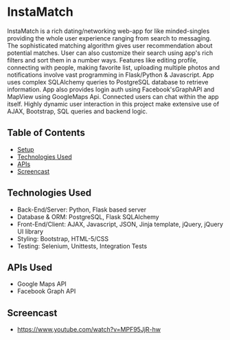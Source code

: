 # InstaMatch
InstaMatch is a rich dating/networking web-app for like minded-singles providing the whole user experience ranging from search to messaging. The sophisticated matching algorithm gives user recommendation about potential matches. User can also customize their search using app's rich filters and sort them in a number ways. Features like editing profile, connecting with people, making favorite list, uploading multiple photos and notifications involve vast programming in Flask/Python & Javascript. App uses complex SQLAlchemy queries to PostgreSQL database to retrieve information. App also provides login auth using Facebook'sGraphAPI and MapView using GoogleMaps Api. Connected users can chat within the app itself. Highly dynamic user interaction in this project make extensive use of AJAX, Bootstrap,  SQL queries and backend logic.


## Table of Contents
* [Setup](#setup)
* [Technologies Used](#technologiesused)
* [APIs](#apis)
* [Screencast](#screencast)

## <a name="technologiesused"></a>Technologies Used

* Back-End/Server: Python, Flask based server 
* Database & ORM: PostgreSQL, Flask SQLAlchemy
* Front-End/Client: AJAX, Javascript, JSON, Jinja template, jQuery, jQuery UI library
* Styling: Bootstrap, HTML-5/CSS
* Testing: Selenium, Unittests, Integration Tests


## <a name="apis"></a>APIs Used

* Google Maps API
* Facebook Graph API

## <a name="screencast"></a>Screencast

* https://www.youtube.com/watch?v=MPF95JjR-hw